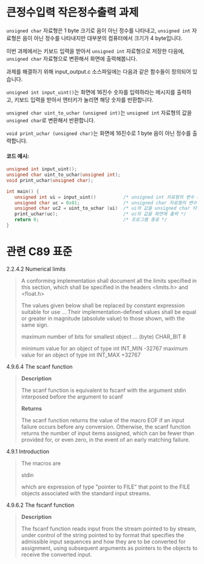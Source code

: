# 큰정수입력 작은정수출력 과제

`unsigned char` 자료형은 1 byte 크기로 음이 아닌 정수를 나타내고, 
`unsigned int` 자료형은 음이 아닌 정수를 나타내지만 대부분의 컴퓨터에서 크기가 4 byte입니다.

이번 과제에서는 키보드 입력을 받아서 `unsigned int` 자료형으로 저장한 다음에, 
`unsigned char` 자료형으로 변환해서 화면에 출력해봅니다.

과제를 해결하기 위해 input_output.c 소스파일에는 다음과 같은 함수들이 정의되어 있습니다.

`unsigned int input_uint()`는 
화면에 16진수 숫자를 입력하라는 메시지를 출력하고, 키보드 입력을 받아서 엔터키가 눌리면 해당 숫자를 반환합니다.

`unsigned char uint_to_uchar (unsigned int)`는
`unsigned int` 자료형의 값을 `unsigned char`로 변환해서 반환합니다.

`void print_uchar (unsigned char)`는
화면에 16진수로 1 byte 음이 아닌 정수를 출력합니다.

#### 코드 예시:
```c
unsigned int input_uint();
unsigned char uint_to_uchar(unsigned int);
void print_uchar(unsigned char);

int main() {
   unsigned int ui = input_uint()          /* unsigned int 자료형의 변수 ui에 입력받은 숫자를 저장 */
   unsigned char uc = 0x01;                /* unsigned char 자료형의 변수 uc */
   unsigned char uc2 = uint_to_uchar (ui)  /* ui의 값을 unsigned char 타입으로 바꿔서 변수 uc2에 저장 */
   print_uchar(uc);                        /* uc의 값을 화면에 출력 */
   return 0;                               /* 프로그램 종료 */
}
```

# 관련 C89 표준
2.2.4.2 Numerical limits
> A conforming implementation shall document all the limits specified in this section,
> which shall be specified in the headers <limits.h> and <float.h>
>
> The values given below shall be replaced by constant expression suitable for use ...
> Their implementation-defined values shall be equal or greater in magnitude (absolute value)
> to those shown, with the same sign.
>
> maximum number of bits for smallest object ... (byte) CHAR_BIT 8
>
> minimum value for an object of type int INT_MIN -32767
> maximum value for an object of type int INT_MAX +32767

4.9.6.4 The scanf function
> **Description**
>
> The scanf function is equivalent to fscanf with the argument stdin interposed before the argument to scanf
>
> **Returns**
>
> The scanf function returns the value of the macro EOF if an input failure occurs before any conversion.
> Otherwise, the scanf function returns the number of input items assigned, which can be fewer than
> provided for, or even zero, in the event of an early matching failure.

4.9.1 Introduction
> The macros are
>
> stdin
>
> which are expression of type "pointer to FILE" that point to the FILE objects associated with
> the standard input streams.

4.9.6.2 The fscanf function
> **Description**
>
> The fscanf function reads input from the stream pointed to by stream, under control of the string
> pointed to by format that specifies the admissible input sequences and how they are to be
> converted for assignment, using subsequent arguments as pointers to the objects to
> receive the converted input. 

